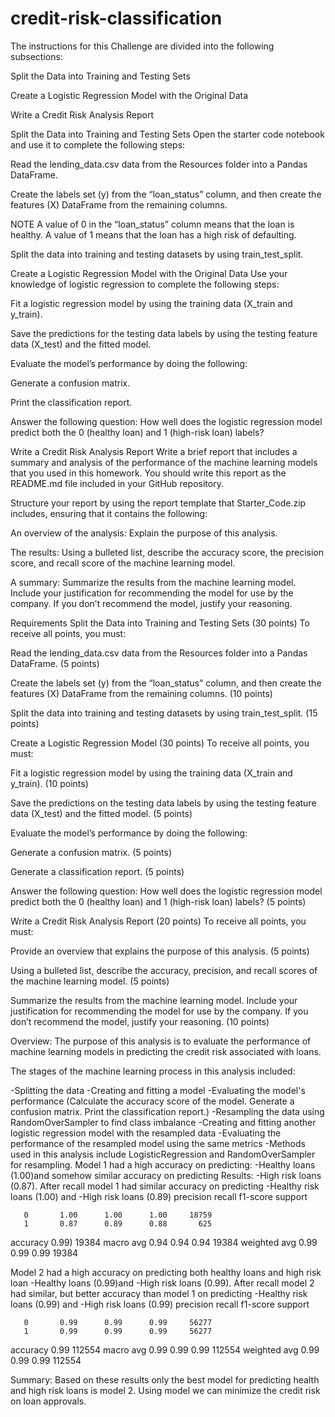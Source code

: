 # credit-risk-classification
The instructions for this Challenge are divided into the following subsections:

Split the Data into Training and Testing Sets

Create a Logistic Regression Model with the Original Data

Write a Credit Risk Analysis Report

Split the Data into Training and Testing Sets
Open the starter code notebook and use it to complete the following steps:

Read the lending_data.csv data from the Resources folder into a Pandas DataFrame.

Create the labels set (y) from the “loan_status” column, and then create the features (X) DataFrame from the remaining columns.

NOTE
A value of 0 in the “loan_status” column means that the loan is healthy. A value of 1 means that the loan has a high risk of defaulting.

Split the data into training and testing datasets by using train_test_split.

Create a Logistic Regression Model with the Original Data
Use your knowledge of logistic regression to complete the following steps:

Fit a logistic regression model by using the training data (X_train and y_train).

Save the predictions for the testing data labels by using the testing feature data (X_test) and the fitted model.

Evaluate the model’s performance by doing the following:

Generate a confusion matrix.

Print the classification report.

Answer the following question: How well does the logistic regression model predict both the 0 (healthy loan) and 1 (high-risk loan) labels?

Write a Credit Risk Analysis Report
Write a brief report that includes a summary and analysis of the performance of the machine learning models that you used in this homework. You should write this report as the README.md file included in your GitHub repository.

Structure your report by using the report template that Starter_Code.zip includes, ensuring that it contains the following:

An overview of the analysis: Explain the purpose of this analysis.

The results: Using a bulleted list, describe the accuracy score, the precision score, and recall score of the machine learning model.

A summary: Summarize the results from the machine learning model. Include your justification for recommending the model for use by the company. If you don’t recommend the model, justify your reasoning.

Requirements
Split the Data into Training and Testing Sets (30 points)
To receive all points, you must:

Read the lending_data.csv data from the Resources folder into a Pandas DataFrame. (5 points)

Create the labels set (y) from the “loan_status” column, and then create the features (X) DataFrame from the remaining columns. (10 points)

Split the data into training and testing datasets by using train_test_split. (15 points)

Create a Logistic Regression Model (30 points)
To receive all points, you must:

Fit a logistic regression model by using the training data (X_train and y_train). (10 points)

Save the predictions on the testing data labels by using the testing feature data (X_test) and the fitted model. (5 points)

Evaluate the model’s performance by doing the following:

Generate a confusion matrix. (5 points)

Generate a classification report. (5 points)

Answer the following question: How well does the logistic regression model predict both the 0 (healthy loan) and 1 (high-risk loan) labels? (5 points)

Write a Credit Risk Analysis Report (20 points)
To receive all points, you must:

Provide an overview that explains the purpose of this analysis. (5 points)

Using a bulleted list, describe the accuracy, precision, and recall scores of the machine learning model. (5 points)

Summarize the results from the machine learning model. Include your justification for recommending the model for use by the company. If you don’t recommend the model, justify your reasoning. (10 points)




Overview: The purpose of this analysis is to evaluate the performance of machine learning models 
in predicting the credit risk associated with loans.

The stages of the machine learning process in this analysis included:

-Splitting the data 
-Creating and fitting a model 
-Evaluating the model's performance 
(Calculate the accuracy score of the model. 
Generate a confusion matrix. 
Print the classification report.) 
-Resampling the data using RandomOverSampler to find class imbalance 
-Creating and fitting another logistic regression model with the resampled data 
-Evaluating the performance of the resampled model using the same metrics 
-Methods used in this analysis include LogisticRegression and RandomOverSampler for resampling. 
Model 1 had a high accuracy on predicting: -Healthy loans (1.00)and somehow similar accuracy on predicting 
Results:
-High risk loans (0.87). After recall model 1 had similar accuracy on predicting 
-Healthy risk loans (1.00) and -High risk loans (0.89) precision recall f1-score support

       0       1.00      1.00      1.00     18759
       1       0.87      0.89      0.88       625

accuracy                           0.99)     19384
macro avg 0.94 0.94 0.94 19384 weighted avg 0.99 0.99 0.99 19384

Model 2 had a high accuracy on predicting both healthy loans and high risk loan 
-Healthy loans (0.99)and
-High risk loans (0.99). After recall model 2 had similar, but better accuracy than model 1 on predicting 
-Healthy risk loans (0.99) and 
-High risk loans (0.99) precision recall f1-score support

       0       0.99      0.99      0.99     56277
       1       0.99      0.99      0.99     56277

accuracy                           0.99    112554
macro avg 0.99 0.99 0.99 112554 weighted avg 0.99 0.99 0.99 112554 

Summary:
Based on these results only the best model for predicting health and high risk loans is model 2. 
Using model we can minimize the credit risk on loan approvals.
